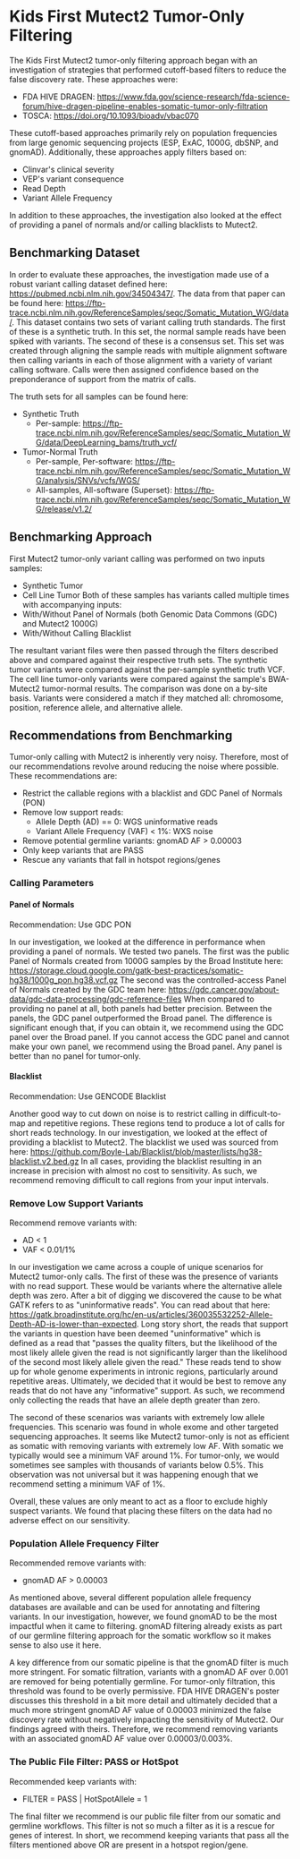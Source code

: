 # Kids First Mutect2 Tumor-Only Filtering

The Kids First Mutect2 tumor-only filtering approach began with an investigation of strategies that performed
cutoff-based filters to reduce the false discovery rate. These approaches were:
- FDA HIVE DRAGEN: https://www.fda.gov/science-research/fda-science-forum/hive-dragen-pipeline-enables-somatic-tumor-only-filtration
- TOSCA: https://doi.org/10.1093/bioadv/vbac070

These cutoff-based approaches primarily rely on population frequencies from large genomic sequencing projects (ESP, ExAC,
1000G, dbSNP, and gnomAD). Additionally, these approaches apply filters based on:
- Clinvar's clinical severity
- VEP's variant consequence
- Read Depth
- Variant Allele Frequency

In addition to these approaches, the investigation also looked at the effect of providing a panel of normals and/or
calling blacklists to Mutect2.

## Benchmarking Dataset

In order to evaluate these approaches, the investigation made use of a robust variant calling dataset defined here:
https://pubmed.ncbi.nlm.nih.gov/34504347/. The data from that paper can be found here: https://ftp-trace.ncbi.nlm.nih.gov/ReferenceSamples/seqc/Somatic_Mutation_WG/data/.
This dataset contains two sets of variant calling truth standards. The first of these is a synthetic truth. In this set,
the normal sample reads have been spiked with variants. The second of these is a consensus set. This set was created
through aligning the sample reads with multiple alignment software then calling variants in each of those alignment with
a variety of variant calling software. Calls were then assigned confidence based on the preponderance of support from the
matrix of calls.

The truth sets for all samples can be found here:
- Synthetic Truth
   - Per-sample: https://ftp-trace.ncbi.nlm.nih.gov/ReferenceSamples/seqc/Somatic_Mutation_WG/data/DeepLearning_bams/truth_vcf/
- Tumor-Normal Truth
   - Per-sample, Per-software: https://ftp-trace.ncbi.nlm.nih.gov/ReferenceSamples/seqc/Somatic_Mutation_WG/analysis/SNVs/vcfs/WGS/
   - All-samples, All-software (Superset): https://ftp-trace.ncbi.nlm.nih.gov/ReferenceSamples/seqc/Somatic_Mutation_WG/release/v1.2/

## Benchmarking Approach

First Mutect2 tumor-only variant calling was performed on two inputs samples:
- Synthetic Tumor
- Cell Line Tumor
Both of these samples has variants called multiple times with accompanying inputs:
- With/Without Panel of Normals (both Genomic Data Commons (GDC) and Mutect2 1000G)
- With/Without Calling Blacklist

The resultant variant files were then passed through the filters described above and compared against their respective
truth sets. The synthetic tumor variants were compared against the per-sample synthetic truth VCF. The cell line tumor-only
variants were compared against the sample's BWA-Mutect2 tumor-normal results. The comparison was done on a by-site basis.
Variants were considered a match if they matched all: chromosome, position, reference allele, and alternative allele.

## Recommendations from Benchmarking

Tumor-only calling with Mutect2 is inherently very noisy. Therefore, most of our recommendations revolve around reducing
the noise where possible. These recommendations are:
- Restrict the callable regions with a blacklist and GDC Panel of Normals (PON)
- Remove low support reads:
   - Allele Depth (AD) == 0: WGS uninformative reads
   - Variant Allele Frequency (VAF) < 1%: WXS noise
- Remove potential germline variants: gnomAD AF > 0.00003
- Only keep variants that are PASS
- Rescue any variants that fall in hotspot regions/genes

### Calling Parameters

#### Panel of Normals

Recommendation: Use GDC PON

In our investigation, we looked at the difference in performance when providing a panel of normals. We tested two panels.
The first was the public Panel of Normals created from 1000G samples by the Broad Institute here: https://storage.cloud.google.com/gatk-best-practices/somatic-hg38/1000g_pon.hg38.vcf.gz
The second was the controlled-access Panel of Normals created by the GDC team here: https://gdc.cancer.gov/about-data/gdc-data-processing/gdc-reference-files
When compared to providing no panel at all, both panels had better precision. Between the panels, the GDC panel outperformed
the Broad panel. The difference is significant enough that, if you can obtain it, we recommend using the GDC panel over
the Broad panel. If you cannot access the GDC panel and cannot make your own panel, we recommend using the Broad panel.
Any panel is better than no panel for tumor-only.

#### Blacklist

Recommendation: Use GENCODE Blacklist

Another good way to cut down on noise is to restrict calling in difficult-to-map and repetitive regions. These regions
tend to produce a lot of calls for short reads technology. In our investigation, we looked at the effect of providing a
blacklist to Mutect2. The blacklist we used was sourced from here: https://github.com/Boyle-Lab/Blacklist/blob/master/lists/hg38-blacklist.v2.bed.gz
In all cases, providing the blacklist resulting in an increase in precision with almost no cost to sensitivity. As such,
we recommend removing difficult to call regions from your input intervals.

### Remove Low Support Variants

Recommend remove variants with:
- AD < 1
- VAF < 0.01/1%

In our investigation we came across a couple of unique scenarios for Mutect2 tumor-only calls. The first of these was the
presence of variants with no read support. These would be variants where the alternative allele depth was zero. After a
bit of digging we discovered the cause to be what GATK refers to as "uninformative reads". You can read about that here:
https://gatk.broadinstitute.org/hc/en-us/articles/360035532252-Allele-Depth-AD-is-lower-than-expected. Long story short,
the reads that support the variants in question have been deemed "uninformative" which is defined as a read that "passes
the quality filters, but the likelihood of the most likely allele given the read is not significantly larger than the
likelihood of the second most likely allele given the read." These reads tend to show up for whole genome experiments
in intronic regions, particularly around repetitive areas. Ultimately, we decided that it would be best to remove any
reads that do not have any "informative" support. As such, we recommend only collecting the reads that have an allele
depth greater than zero.

The second of these scenarios was variants with extremely low allele frequencies. This scenario was found in whole exome
and other targeted sequencing approaches. It seems like Mutect2 tumor-only is not as efficient as somatic with removing
variants with extremely low AF. With somatic we typically would see a minimum VAF around 1%. For tumor-only, we would
sometimes see samples with thousands of variants below 0.5%. This observation was not universal but it was happening
enough that we recommend setting a minimum VAF of 1%.

Overall, these values are only meant to act as a floor to exclude highly suspect variants. We found that placing these
filters on the data had no adverse effect on our sensitivity.

### Population Allele Frequency Filter

Recommended remove variants with:
- gnomAD AF > 0.00003

As mentioned above, several different population allele frequency databases are available and can be used for annotating
and filtering variants. In our investigation, however, we found gnomAD to be the most impactful when it came to filtering.
gnomAD filtering already exists as part of our germline filtering approach for the somatic workflow so it makes sense to
also use it here.

A key difference from our somatic pipeline is that the gnomAD filter is much more stringent. For somatic filtration,
variants with a gnomAD AF over 0.001 are removed for being potentially germline. For tumor-only filtration, this threshold
was found to be overly permissive. FDA HIVE DRAGEN's poster discusses this threshold in a bit more detail and ultimately
decided that a much more stringent gnomAD AF value of 0.00003 minimized the false discovery rate without negatively
impacting the sensitivity of Mutect2. Our findings agreed with theirs. Therefore, we recommend removing variants with
an associated gnomAD AF value over 0.00003/0.003%.

### The Public File Filter: PASS or HotSpot

Recommended keep variants with:
- FILTER = PASS | HotSpotAllele = 1

The final filter we recommend is our public file filter from our somatic and germline workflows. This filter is not so
much a filter as it is a rescue for genes of interest. In short, we recommend keeping variants that pass all the filters
mentioned above OR are present in a hotspot region/gene.
